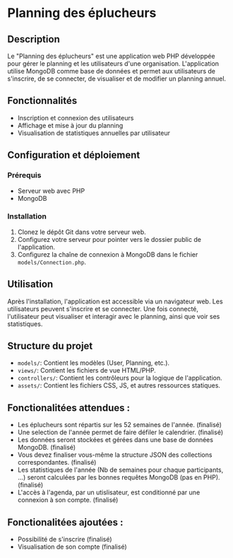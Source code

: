 # Planning des éplucheurs

## Description
Le "Planning des éplucheurs" est une application web PHP développée pour gérer le planning et les utilisateurs d'une organisation. L'application utilise MongoDB comme base de données et permet aux utilisateurs de s'inscrire, de se connecter, de visualiser et de modifier un planning annuel.

## Fonctionnalités
- Inscription et connexion des utilisateurs
- Affichage et mise à jour du planning
- Visualisation de statistiques annuelles par utilisateur

## Configuration et déploiement
### Prérequis
- Serveur web avec PHP
- MongoDB

### Installation
1. Clonez le dépôt Git dans votre serveur web.
2. Configurez votre serveur pour pointer vers le dossier public de l'application.
4. Configurez la chaîne de connexion à MongoDB dans le fichier `models/Connection.php`.

## Utilisation
Après l'installation, l'application est accessible via un navigateur web. Les utilisateurs peuvent s'inscrire et se connecter. Une fois connecté, l'utilisateur peut visualiser et interagir avec le planning, ainsi que voir ses statistiques.

## Structure du projet
- `models/`: Contient les modèles (User, Planning, etc.).
- `views/`: Contient les fichiers de vue HTML/PHP.
- `controllers/`: Contient les contrôleurs pour la logique de l'application.
- `assets/`: Contient les fichiers CSS, JS, et autres ressources statiques.

## Fonctionalitées attendues : 
- Les éplucheurs sont répartis sur les 52 semaines de l'année. (finalisé)
- Une selection de l'année permet de faire défiler le calendrier. (finalisé)
- Les données seront stockées et gérées dans une base de données MongoDB. (finalisé)
- Vous devez finaliser vous-même la structure JSON des collections correspondantes. (finalisé)
- Les statistiques de l'année (Nb de semaines pour chaque participants, ...) seront calculées par les bonnes requêtes MongoDB (pas en PHP). (finalisé)
- L'accès à l'agenda, par un utislisateur, est conditionné par une connexion à son compte. (finalisé)


## Fonctionalitées ajoutées :
- Possibilité de s'inscrire (finalisé)
- Visualisation de son compte (finalisé)
 
